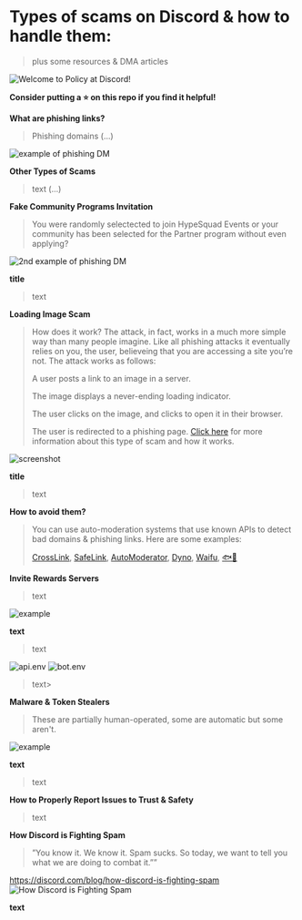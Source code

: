 # Types of scams on Discord & how to handle them:
> plus some resources & DMA articles

![Welcome to Policy at Discord!](https://images-ext-1.discordapp.net/external/wnhco0Jxc5iC7JHdZlW3ejzK-tn6EY19fejXMgTMyn4/https/miro.medium.com/max/1200/0%2AkF2QnaoPP31T5pxj?width=480&height=192)

**Consider putting a ⭐️ on this repo if you find it helpful!**

**What are phishing links?**

> Phishing domains (...)

![example of phishing DM](https://i.imgur.com/zS2EPAU.png?width=480&height=192)

**Other Types of Scams**

> text (...)

**Fake Community Programs Invitation**

> You were randomly selectected to join HypeSquad Events or your community has been selected for the Partner program without even applying?

![2nd example of phishing DM](https://images-ext-2.discordapp.net/external/tV1Dk9i7JAJNKWr_qinQ6jn5zZzU-PrFTxnD8EEwQQY/https/media.discordapp.net/attachments/870365789847429270/934302746667003925/unknown.png?width=931&height=664)

**title**

> text

**Loading Image Scam**

> How does it work? The attack, in fact, works in a much more simple way than many people imagine. Like all phishing attacks it eventually relies on you, the user, believeing that you are accessing a site you’re not. The attack works as follows:
> 
> A user posts a link to an image in a server.
> 
> The image displays a never-ending loading indicator.
> 
> The user clicks on the image, and clicks to open it in their browser.
> 
> The user is redirected to a phishing page.
[Click here](https://blog.hyperphish.com/articles/001-loading/) for more information about this type of scam and how it works.

![screenshot](https://media.discordapp.net/attachments/888839159551258664/934896124496584804/unknown.png)

**title**

> text

**How to avoid them?**

> You can use auto-moderation systems that use known APIs to detect bad domains & phishing links. Here are some examples:
> 
> [CrossLink](https://discord.com/oauth2/authorize?client_id=742711687777484871&permissions=103348038854&scope=bot%20applications.commands), [SafeLink](https://discord.com/oauth2/authorize?client_id=819742627032596480&permissions=268725318&scope=bot+applications.commands), [AutoModerator](https://discord.com/oauth2/authorize?client_id=847081327950168104&permissions=83968&scope=applications.commands%20bot), [Dyno](discord.com/oauth2/authorize?client_id=161660517914509312&scope=bot%20identify%20guilds%20applications.commands&response_type=code&permissions=2134207679), [Waifu](https://discord.com/oauth2/authorize?client_id=434556304661544960&scope=bot+applications.commands&permissions=403041526), [🐟🐠](https://discord.com/oauth2/authorize?client_id=892420397570592768&scope=bot%20applications.commands&permissions=268446726)


**Invite Rewards Servers**

> text

![example](https://i.imgur.com/YUhgkpt.png)

**text**

> text

![api.env](assets/image3.PNG)
![bot.env](assets/image4.PNG)

> text> 

**Malware & Token Stealers**

> These are partially human-operated, some are automatic but some aren't.
> 
![example](https://i.imgur.com/L9dl5Y1.png)


**text**

> text

**How to Properly Report Issues to Trust & Safety**

> text

**How Discord is Fighting Spam**
> ”You know it. We know it. Spam sucks. So today, we want to tell you what we are doing to combat it.””

https://discord.com/blog/how-discord-is-fighting-spam
![How Discord is Fighting Spam](https://images-ext-2.discordapp.net/external/MJqE8I4deOWknsrajka6-BsdPFb6mvK9zsHvUms_ApQ/https/assets-global.website-files.com/5f9072399b2640f14d6a2bf4/618db6b2cf98f2d9aa324a53_image5.png?width=960&height=384)

**text**
